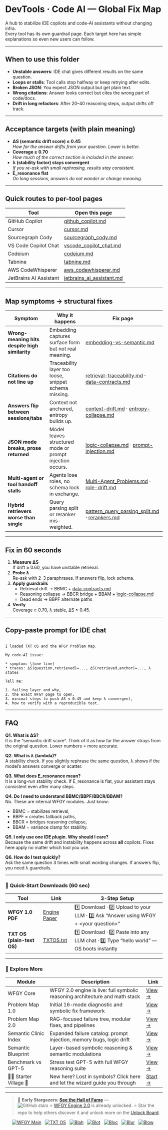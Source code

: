 # DevTools · Code AI — Global Fix Map

A hub to stabilize IDE copilots and code-AI assistants without changing infra.  
Every tool has its own guardrail page. Each target here has simple explanations so even new users can follow.

---

## When to use this folder
- **Unstable answers**: IDE chat gives different results on the same question.
- **Loops or stalls**: Tool calls stop halfway or keep retrying after edits.
- **Broken JSON**: You expect JSON output but get plain text.
- **Wrong citations**: Answer looks correct but cites the wrong part of code/docs.
- **Drift in long refactors**: After 20–40 reasoning steps, output drifts off track.

---

## Acceptance targets (with plain meaning)
- **ΔS (semantic drift score) ≤ 0.45**  
  *How far the answer drifts from your question. Lower is better.*
- **Coverage ≥ 0.70**  
  *How much of the correct section is included in the answer.*
- **λ (stability factor) stays convergent**  
  *If you re-ask with small rephrasing, results stay consistent.*
- **E_resonance flat**  
  *On long sessions, answers do not wander or change meaning.*

---

## Quick routes to per-tool pages

| Tool                  | Open this page |
|-----------------------|----------------|
| GitHub Copilot        | [github_copilot.md](./github_copilot.md) |
| Cursor                | [cursor.md](./cursor.md) |
| Sourcegraph Cody      | [sourcegraph_cody.md](./sourcegraph_cody.md) |
| VS Code Copilot Chat  | [vscode_copilot_chat.md](./vscode_copilot_chat.md) |
| Codeium               | [codeium.md](./codeium.md) |
| Tabnine               | [tabnine.md](./tabnine.md) |
| AWS CodeWhisperer     | [aws_codewhisperer.md](./aws_codewhisperer.md) |
| JetBrains AI Assistant| [jetbrains_ai_assistant.md](./jetbrains_ai_assistant.md) |

---

## Map symptoms → structural fixes

| Symptom | Why it happens | Fix page |
|---------|----------------|----------|
| **Wrong-meaning hits despite high similarity** | Embedding captures surface form but not real meaning. | [embedding-vs-semantic.md](../../embedding-vs-semantic.md) |
| **Citations do not line up** | Traceability layer too loose, snippet schema missing. | [retrieval-traceability.md](../../retrieval-traceability.md) · [data-contracts.md](../../data-contracts.md) |
| **Answers flip between sessions/tabs** | Context not anchored, entropy builds up. | [context-drift.md](../../context-drift.md) · [entropy-collapse.md](../../entropy-collapse.md) |
| **JSON mode breaks, prose returned** | Model leaves structured mode or prompt injection occurs. | [logic-collapse.md](../../logic-collapse.md) · [prompt-injection.md](../../prompt-injection.md) |
| **Multi-agent or tool handoff stalls** | Agents lose roles, no schema lock in exchange. | [Multi-Agent_Problems.md](../../Multi-Agent_Problems.md) · [role-drift.md](../../multi-agent-chaos/role-drift.md) |
| **Hybrid retrievers worse than single** | Query parsing split or reranker mis-weighted. | [pattern_query_parsing_split.md](../../patterns/pattern_query_parsing_split.md) · [rerankers.md](../../rerankers.md) |

---

## Fix in 60 seconds
1. **Measure ΔS**  
   If drift ≥ 0.60, you have unstable retrieval.  
2. **Probe λ**  
   Re-ask with 2–3 paraphrases. If answers flip, lock schema.  
3. **Apply guardrails**  
   - Retrieval drift → BBMC + [data-contracts.md](../../data-contracts.md)  
   - Reasoning collapse → BBCR bridge + BBAM + [logic-collapse.md](../../logic-collapse.md)  
   - Dead ends → BBPF alternate paths  
4. **Verify**  
   Coverage ≥ 0.70, λ stable, ΔS ≤ 0.45.

---

## Copy-paste prompt for IDE chat

```

I loaded TXT OS and the WFGY Problem Map.

My code-AI issue:

* symptom: \[one line]
* traces: ΔS(question,retrieved)=..., ΔS(retrieved,anchor)=..., λ states

Tell me:

1. failing layer and why,
2. the exact WFGY page to open,
3. minimal steps to push ΔS ≤ 0.45 and keep λ convergent,
4. how to verify with a reproducible test.

```

---

## FAQ

**Q1. What is ΔS?**  
It is the “semantic drift score”. Think of it as how far the answer strays from the original question. Lower numbers = more accurate.  

**Q2. What is λ (lambda)?**  
A stability check. If you slightly rephrase the same question, λ shows if the model’s answers converge or scatter.  

**Q3. What does E_resonance mean?**  
It is a long-run stability check. If E_resonance is flat, your assistant stays consistent even after many steps.  

**Q4. Do I need to understand BBMC/BBPF/BBCR/BBAM?**  
No. These are internal WFGY modules. Just know:  
- BBMC = stabilizes retrieval,  
- BBPF = creates fallback paths,  
- BBCR = bridges reasoning collapse,  
- BBAM = variance clamp for stability.  

**Q5. I only use one IDE plugin. Why should I care?**  
Because the same drift and instability happens across **all** copilots. Fixes here apply no matter which tool you use.  

**Q6. How do I test quickly?**  
Ask the same question 3 times with small wording changes. If answers flip, you need λ guardrails.  


---

### 🔗 Quick-Start Downloads (60 sec)

| Tool | Link | 3-Step Setup |
|------|------|--------------|
| **WFGY 1.0 PDF** | [Engine Paper](https://github.com/onestardao/WFGY/blob/main/I_am_not_lizardman/WFGY_All_Principles_Return_to_One_v1.0_PSBigBig_Public.pdf) | 1️⃣ Download · 2️⃣ Upload to your LLM · 3️⃣ Ask “Answer using WFGY + \<your question>” |
| **TXT OS (plain-text OS)** | [TXTOS.txt](https://github.com/onestardao/WFGY/blob/main/OS/TXTOS.txt) | 1️⃣ Download · 2️⃣ Paste into any LLM chat · 3️⃣ Type “hello world” — OS boots instantly |

---

### 🧭 Explore More

| Module                | Description                                              | Link     |
|-----------------------|----------------------------------------------------------|----------|
| WFGY Core             | WFGY 2.0 engine is live: full symbolic reasoning architecture and math stack | [View →](https://github.com/onestardao/WFGY/tree/main/core/README.md) |
| Problem Map 1.0       | Initial 16-mode diagnostic and symbolic fix framework    | [View →](https://github.com/onestardao/WFGY/tree/main/ProblemMap/README.md) |
| Problem Map 2.0       | RAG-focused failure tree, modular fixes, and pipelines   | [View →](https://github.com/onestardao/WFGY/blob/main/ProblemMap/rag-architecture-and-recovery.md) |
| Semantic Clinic Index | Expanded failure catalog: prompt injection, memory bugs, logic drift | [View →](https://github.com/onestardao/WFGY/blob/main/ProblemMap/SemanticClinicIndex.md) |
| Semantic Blueprint    | Layer-based symbolic reasoning & semantic modulations   | [View →](https://github.com/onestardao/WFGY/tree/main/SemanticBlueprint/README.md) |
| Benchmark vs GPT-5    | Stress test GPT-5 with full WFGY reasoning suite         | [View →](https://github.com/onestardao/WFGY/tree/main/benchmarks/benchmark-vs-gpt5/README.md) |
| 🧙‍♂️ Starter Village 🏡 | New here? Lost in symbols? Click here and let the wizard guide you through | [Start →](https://github.com/onestardao/WFGY/blob/main/StarterVillage/README.md) |

---

> 👑 **Early Stargazers: [See the Hall of Fame](https://github.com/onestardao/WFGY/tree/main/stargazers)** —  
> <img src="https://img.shields.io/github/stars/onestardao/WFGY?style=social" alt="GitHub stars"> ⭐ [WFGY Engine 2.0](https://github.com/onestardao/WFGY/blob/main/core/README.md) is already unlocked. ⭐ Star the repo to help others discover it and unlock more on the [Unlock Board](https://github.com/onestardao/WFGY/blob/main/STAR_UNLOCKS.md).

<div align="center">

[![WFGY Main](https://img.shields.io/badge/WFGY-Main-red?style=flat-square)](https://github.com/onestardao/WFGY)
&nbsp;
[![TXT OS](https://img.shields.io/badge/TXT%20OS-Reasoning%20OS-orange?style=flat-square)](https://github.com/onestardao/WFGY/tree/main/OS)
&nbsp;
[![Blah](https://img.shields.io/badge/Blah-Semantic%20Embed-yellow?style=flat-square)](https://github.com/onestardao/WFGY/tree/main/OS/BlahBlahBlah)
&nbsp;
[![Blot](https://img.shields.io/badge/Blot-Persona%20Core-green?style=flat-square)](https://github.com/onestardao/WFGY/tree/main/OS/BlotBlotBlot)
&nbsp;
[![Bloc](https://img.shields.io/badge/Bloc-Reasoning%20Compiler-blue?style=flat-square)](https://github.com/onestardao/WFGY/tree/main/OS/BlocBlocBloc)
&nbsp;
[![Blur](https://img.shields.io/badge/Blur-Text2Image%20Engine-navy?style=flat-square)](https://github.com/onestardao/WFGY/tree/main/OS/BlurBlurBlur)
&nbsp;
[![Blow](https://img.shields.io/badge/Blow-Game%20Logic-purple?style=flat-square)](https://github.com/onestardao/WFGY/tree/main/OS/BlowBlowBlow)
&nbsp;
</div>

